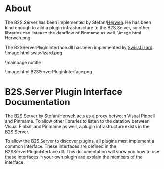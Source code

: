 ﻿About
=====
The B2S.Server has been implemented by Stefan/<a href="http://www.vpforums.org/index.php?showuser=57523">Herweh</a>. He has been kind enough to add a plugin infrasturucture to the B2S.Server, so other libraries can listen to the dataflow of Pinmame as well.
\image html Herweh.png

The B2SServerPluginInterface.dll has been implemented by <a href="http://vpuniverse.com/forums/user/668-swisslizard/">SwissLizard</a>.
\image html swisslizard.png 

\mainpage notitle

\image html B2SServerPluginInterface.png

B2S.Server Plugin Interface Documentation
=========================================

The B2S.Server by Stefan/<a href="http://www.vpforums.org/index.php?showuser=57523">Herweh</a> acts as a proxy between Visual Pinball and Pinmame. To allow other libraries to listen to the dataflow between Visual Pinball and Pinmame as well, a plugin infrastructure exists in the B2S.Server.

To allow the B2S.Server to discover plugins, all plugins must implement a common interface. These interfaces are defined in the B2SServerPluginInterface.dll. This documentation will show you how to use these interfaces in your own plugin and explain the members of the interface.

